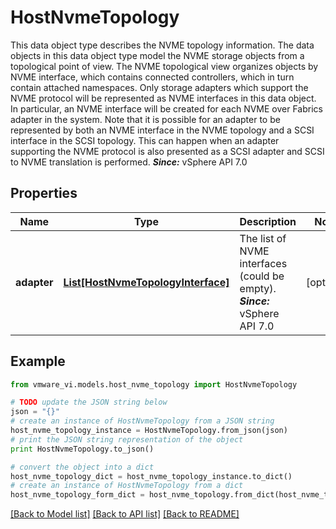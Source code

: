 # HostNvmeTopology

This data object type describes the NVME topology information.  The data objects in this data object type model the NVME storage objects from a topological point of view. The NVME topological view organizes objects by NVME interface, which contains connected controllers, which in turn contain attached namespaces.  Only storage adapters which support the NVME protocol will be represented as NVME interfaces in this data object. In particular, an NVME interface will be created for each NVME over Fabrics adapter in the system.  Note that it is possible for an adapter to be represented by both an NVME interface in the NVME topology and a SCSI interface in the SCSI topology. This can happen when an adapter supporting the NVME protocol is also presented as a SCSI adapter and SCSI to NVME translation is performed.  ***Since:*** vSphere API 7.0 

## Properties
Name | Type | Description | Notes
------------ | ------------- | ------------- | -------------
**adapter** | [**List[HostNvmeTopologyInterface]**](HostNvmeTopologyInterface.md) | The list of NVME interfaces (could be empty).  ***Since:*** vSphere API 7.0  | [optional] 

## Example

```python
from vmware_vi.models.host_nvme_topology import HostNvmeTopology

# TODO update the JSON string below
json = "{}"
# create an instance of HostNvmeTopology from a JSON string
host_nvme_topology_instance = HostNvmeTopology.from_json(json)
# print the JSON string representation of the object
print HostNvmeTopology.to_json()

# convert the object into a dict
host_nvme_topology_dict = host_nvme_topology_instance.to_dict()
# create an instance of HostNvmeTopology from a dict
host_nvme_topology_form_dict = host_nvme_topology.from_dict(host_nvme_topology_dict)
```
[[Back to Model list]](../README.md#documentation-for-models) [[Back to API list]](../README.md#documentation-for-api-endpoints) [[Back to README]](../README.md)


